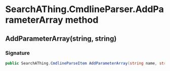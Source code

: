 # SearchAThing.CmdlineParser.AddParameterArray method
## AddParameterArray(string, string)
### Signature
```csharp
public SearchAThing.CmdlineParseItem AddParameterArray(string name, string description)
```
